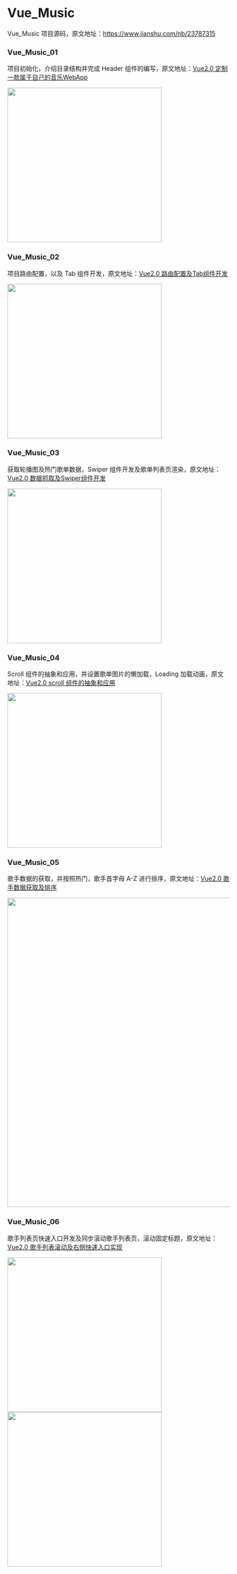 # Vue_Music

Vue_Music 项目源码，原文地址：https://www.jianshu.com/nb/23787315

### Vue_Music_01

项目初始化，介绍目录结构并完成 Header 组件的编写，原文地址：[Vue2.0 定制一款属于自己的音乐WebApp](https://www.jianshu.com/p/fde852e31cda)

<img src="https://upload-images.jianshu.io/upload_images/1662958-ad4cebfaa5b53171.png?imageMogr2/auto-orient/strip%7CimageView2/2/w/377" width="350">

### Vue_Music_02

项目路由配置，以及 Tab 组件开发，原文地址：[Vue2.0 路由配置及Tab组件开发](https://www.jianshu.com/p/9ea0935421c5)

<img src="https://upload-images.jianshu.io/upload_images/1662958-eb2a00438859228d.gif?imageMogr2/auto-orient/strip" width="350">

### Vue_Music_03

获取轮播图及热门歌单数据，Swiper 组件开发及歌单列表页渲染，原文地址：[Vue2.0 数据抓取及Swiper组件开发](https://www.jianshu.com/p/de4a631f4a4a)

<img src="https://upload-images.jianshu.io/upload_images/1662958-1df52ebcadc2375b.gif?imageMogr2/auto-orient/strip%7CimageView2/2/w/450" width="350">

### Vue_Music_04

Scroll 组件的抽象和应用，并设置歌单图片的懒加载，Loading 加载动画，原文地址：[Vue2.0 scroll 组件的抽象和应用](https://www.jianshu.com/p/b7a61470b79d)

<img src="https://upload-images.jianshu.io/upload_images/1662958-bac835ba589e3447.gif?imageMogr2/auto-orient/strip%7CimageView2/2/w/450" width="350">

### Vue_Music_05

歌手数据的获取，并按照热门，歌手首字母 A-Z 进行排序，原文地址：[Vue2.0 歌手数据获取及排序](https://www.jianshu.com/p/4e341651addb)

<img src="https://upload-images.jianshu.io/upload_images/1662958-47d8c777ad4ac2b9.png?imageMogr2/auto-orient/strip%7CimageView2/2/w/700" width="700">

### Vue_Music_06

歌手列表页快速入口开发及同步滚动歌手列表页，滚动固定标题，原文地址：[Vue2.0 歌手列表滚动及右侧快速入口实现](https://www.jianshu.com/p/3036c6e6f389)

<img src="https://upload-images.jianshu.io/upload_images/1662958-3d7f56f7e2651d70.gif?imageMogr2/auto-orient/strip%7CimageView2/2/w/449" width="350" style="display:inlink-block">

<img src="https://upload-images.jianshu.io/upload_images/1662958-c2aec84aab7078b9.gif?imageMogr2/auto-orient/strip%7CimageView2/2/w/449" width="350" style="display:inlink-block">